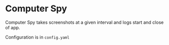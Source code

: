 Computer Spy
============

Computer Spy takes screenshots at a given interval and logs start
and close of app.

Configuration is in `config.yaml`
